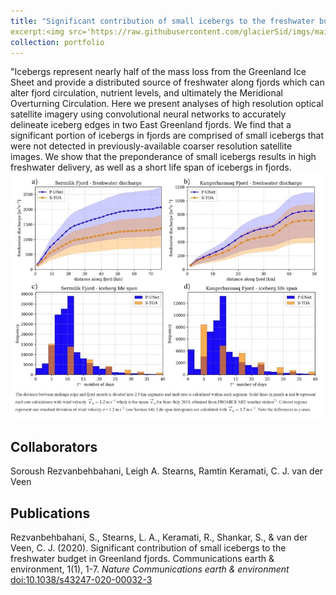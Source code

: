 ```yaml
---
title: "Significant contribution of small icebergs to the freshwater budget in Greenland fjords"
excerpt:<img src='https://raw.githubusercontent.com/glacierSid/imgs/main/nature_comm_small_iceberg_significance.jpeg'>"
collection: portfolio
---
```

"Icebergs represent nearly half of the mass loss from the Greenland Ice Sheet and provide a distributed source of freshwater along fjords which can alter fjord circulation, nutrient levels, and ultimately the Meridional Overturning Circulation. Here we present analyses of high resolution optical satellite imagery using convolutional neural networks to accurately delineate iceberg edges in two East Greenland fjords. We find that a significant portion of icebergs in fjords are comprised of small icebergs that were not detected in previously-available coarser resolution satellite images. We show that the preponderance of small icebergs results in high freshwater delivery, as well as a short life span of icebergs in fjords. <br/>
![freshwater_lifespan_estimate](https://raw.githubusercontent.com/glacierSid/imgs/main/nature_comm_small_iceberg_freshwater.jpeg)

## Collaborators
Soroush Rezvanbehbahani, Leigh A. Stearns, Ramtin Keramati, C. J. van der Veen

## Publications
Rezvanbehbahani, S., Stearns, L. A., Keramati, R., Shankar, S., & van der Veen, C. J. (2020). Significant contribution of small icebergs to the freshwater budget in Greenland fjords. Communications earth & environment, 1(1), 1-7.
<i>Nature Communications earth & environment</i> <a href='https://doi.org/10.1038/s43247-020-00032-3'>doi:10.1038/s43247-020-00032-3</a>
